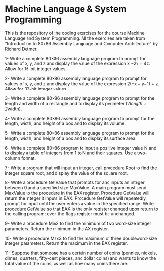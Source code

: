 # Machine Language & System Programming


This is the repository of the coding exercises for the course Machine Language and System Programming. All the exercises are taken from "Introduction to 80x86 Assembly Language and Computer Architecture" by Richard Detmer.

1- Write a complete 80×86 assembly language program to prompt for values of x, y, and z and display the value of the expression x −2y + 4z. Allow for 16-bit integer values.

2- Write a complete 80×86 assembly language program to prompt for values of x, y, and z and display the value of the expression 2(−x + y−1) + z. Allow for 32-bit integer values.

3- Write a complete 80×86 assembly language program to prompt for the length and width of a rectangle and to display its perimeter (2*length + 2*width).

4- Write a complete 80×86 assembly language program to prompt for the length, width, and height of a box and to display its volume.

5- Write a complete 80×86 assembly language program to prompt for the length, width, and height of a box and to display its surface area.

6- Write a complete 80×86 program to input a positive integer value N and to display a table of integers from 1 to N and their squares. Use a two-column format.

7- Write a program that will input an integer, call procedure Root to find the integer square root, and display the value of the square root. 

8- Write a procedure GetValue that prompts for and inputs an integer between 0 and a specified size MaxValue. A main program must send MaxValue to the procedure in the EAX register. Procedure GetValue will return the integer it inputs in EAX. Procedure GetValue will repeatedly prompt for input until the user enters a value in the specified range. Write procedure GetValue so that EAX is the only register changed upon return to the calling program; even the flags register must be unchanged.

9- Write a procedure Min2 to find the minimum of two word-size integer parameters. Return the minimum in the AX register.

10- Write a procedure Max3 to find the maximum of three doubleword-size integer parameters. Return the maximum in the EAX register.

11- Suppose that someone has a certain number of coins (pennies, nickels, dimes, quarters, fifty-cent pieces, and dollar coins) and wants to know the total value of the coins, as well as how many coins there are.
